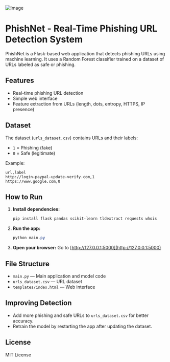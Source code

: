 ![Image](https://github.com/user-attachments/assets/1a8abcf4-0433-463e-94f4-b56190c59a4d)
# PhishNet - Real-Time Phishing URL Detection System

PhishNet is a Flask-based web application that detects phishing URLs using machine learning. It uses a Random Forest classifier trained on a dataset of URLs labeled as safe or phishing.

## Features
- Real-time phishing URL detection
- Simple web interface
- Feature extraction from URLs (length, dots, entropy, HTTPS, IP presence)

## Dataset
The dataset (`urls_dataset.csv`) contains URLs and their labels:
- `1` = Phishing (fake)
- `0` = Safe (legitimate)

Example:
```
url,label
http://login-paypal-update-verify.com,1
https://www.google.com,0
```

## How to Run
1. **Install dependencies:**
   ```powershell
   pip install flask pandas scikit-learn tldextract requests whois
   ```
2. **Run the app:**
   ```powershell
   python main.py
   ```
3. **Open your browser:**
   Go to [http://127.0.0.1:5000](http://127.0.0.1:5000)

## File Structure
- `main.py` — Main application and model code
- `urls_dataset.csv` — URL dataset
- `templates/index.html` — Web interface

## Improving Detection
- Add more phishing and safe URLs to `urls_dataset.csv` for better accuracy.
- Retrain the model by restarting the app after updating the dataset.

## License
MIT License
